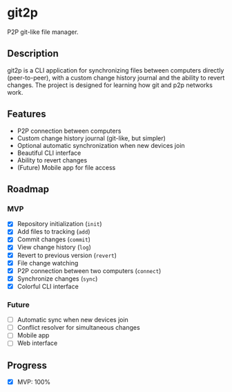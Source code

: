 # git2p

P2P git-like file manager.

## Description

git2p is a CLI application for synchronizing files between computers directly (peer-to-peer), with a custom change history journal and the ability to revert changes. The project is designed for learning how git and p2p networks work.

## Features
- P2P connection between computers
- Custom change history journal (git-like, but simpler)
- Optional automatic synchronization when new devices join
- Beautiful CLI interface
- Ability to revert changes
- (Future) Mobile app for file access

## Roadmap

### MVP
- [x] Repository initialization (`init`)
- [x] Add files to tracking (`add`)
- [x] Commit changes (`commit`)
- [x] View change history (`log`)
- [x] Revert to previous version (`revert`)
- [x] File change watching
- [x] P2P connection between two computers (`connect`)
- [x] Synchronize changes (`sync`)
- [x] Colorful CLI interface

### Future
- [ ] Automatic sync when new devices join
- [ ] Conflict resolver for simultaneous changes
- [ ] Mobile app
- [ ] Web interface

## Progress

- [x] MVP: 100%
